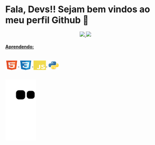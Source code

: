 # Fala, Devs!! Sejam bem vindos ao meu perfil Github 👋
<div align="center">
  <a href="https://github.com/Huold">
  <img height="180em" src="https://github-readme-stats.vercel.app/api?username=Huold&show_icons=true&theme=blue-green&include_all_commits=true&count_private=true"/>
  <img height="180em" src="https://github-readme-stats.vercel.app/api/top-langs/?username=Huold&layout=compact&langs_count=7&theme=blue-green"/>
</div>
  
#### Aprendendo:  
 <div style="display: inline_block"><br>
  <img align="center" height="30" width="40" src="https://raw.githubusercontent.com/devicons/devicon/master/icons/html5/html5-original.svg">
  <img align="center"  height="30" width="40" src="https://raw.githubusercontent.com/devicons/devicon/master/icons/css3/css3-original.svg">
  <img align="center"  height="30" width="40" src="https://raw.githubusercontent.com/devicons/devicon/master/icons/javascript/javascript-plain.svg">    
  <img align="center" height="30" width="40" src="https://raw.githubusercontent.com/devicons/devicon/master/icons/python/python-original.svg">
 
 ##

![Snake animation](https://github.com/Huold/Huold/blob/output/github-contribution-grid-snake.svg)
